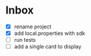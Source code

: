# Inbox
- [x] rename project
- [x] add local.properties with sdk
- [ ] run tests
- [ ] add a single card to display